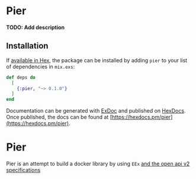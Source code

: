 # Pier

**TODO: Add description**

## Installation

If [available in Hex](https://hex.pm/docs/publish), the package can be installed
by adding `pier` to your list of dependencies in `mix.exs`:

```elixir
def deps do
  [
    {:pier, "~> 0.1.0"}
  ]
end
```

Documentation can be generated with [ExDoc](https://github.com/elixir-lang/ex_doc)
and published on [HexDocs](https://hexdocs.pm). Once published, the docs can
be found at [https://hexdocs.pm/pier](https://hexdocs.pm/pier).


# Pier 
 Pier is an attempt to build a docker library by using `EEx` [and the open api v2 specifications](https://swagger.io/specification/v2/)
